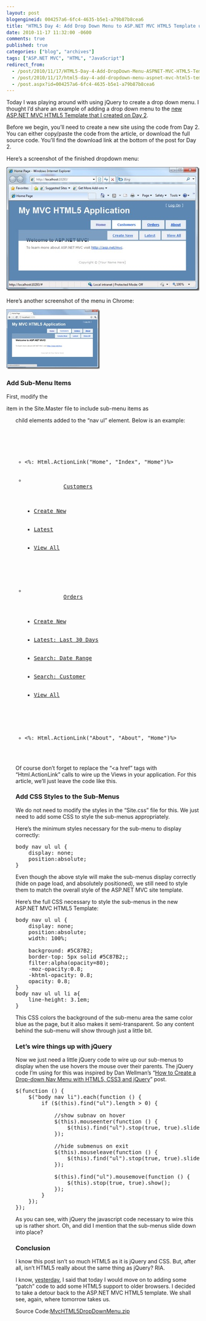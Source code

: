```yaml
---
layout: post
blogengineid: 004257a6-6fc4-4635-b5e1-a79b87b8cea6
title: "HTML5 Day 4: Add Drop Down Menu to ASP.NET MVC HTML5 Template using CSS and jQuery"
date: 2010-11-17 11:32:00 -0600
comments: true
published: true
categories: ["blog", "archives"]
tags: ["ASP.NET MVC", "HTML", "JavaScript"]
redirect_from: 
  - /post/2010/11/17/HTML5-Day-4-Add-DropDown-Menu-ASPNET-MVC-HTML5-Template-using-CSS-and-jQuery
  - /post/2010/11/17/html5-day-4-add-dropdown-menu-aspnet-mvc-html5-template-using-css-and-jquery
  - /post.aspx?id=004257a6-6fc4-4635-b5e1-a79b87b8cea6
---
```

<!-- more -->

Today I was playing around with using jQuery to create a drop down menu. I thought I&rsquo;d share an example of adding a drop down menu to the <a title="HTML5 Day 2: Upgrade ASP.NET MVC 2 Site Template to HTML5" href="/post/2010/11/15/HTML5-Day-2-Upgrade-ASPNET-MVC-2-Site-Template-to-HTML5.aspx">new ASP.NET MVC HTML5 Template that I created on Day 2</a>.

Before we begin, you&rsquo;ll need to create a new site using the code from Day 2. You can either copy/paste the code from the article, or download the full source code. You&rsquo;ll find the download link at the bottom of the post for Day 2.

Here&rsquo;s a screenshot of the finished dropdown menu:

<a href="/images/posts/ASPNETMVCHTML5DropDownMenu_IE8.jpg"><img style="background-image: none; padding-left: 0px; padding-right: 0px; display: inline; padding-top: 0px; border: 0px;" title="ASPNETMVCHTML5DropDownMenu_IE8" src="/images/posts/ASPNETMVCHTML5DropDownMenu_IE8_thumb.jpg" alt="ASPNETMVCHTML5DropDownMenu_IE8" width="504" height="323" border="0" /></a>

Here&rsquo;s another screenshot of the menu in Chrome:

<a href="/images/posts/ASPNETMVCHTML5DropDownMenu_Chrome.jpg"><img style="background-image: none; padding-left: 0px; padding-right: 0px; display: inline; padding-top: 0px; border: 0px;" title="ASPNETMVCHTML5DropDownMenu_Chrome" src="/images/posts/ASPNETMVCHTML5DropDownMenu_Chrome_thumb.jpg" alt="ASPNETMVCHTML5DropDownMenu_Chrome" width="244" height="156" border="0" /></a>
<h3>Add Sub-Menu Items</h3>

First, modify the <nav> item in the Site.Master file to include sub-menu items as <ul> child elements added to the &ldquo;nav ul&rdquo; element. Below is an example:
<pre class="brush: xml; first-line: 1; tab-size: 4; toolbar: false; "><nav>
    <ul>
        <li><%: Html.ActionLink("Home", "Index", "Home")%></li>
        <li>
            <a href="#">Customers</a>
            <ul>
                <li><a href="#">Create New</a></li>
                <li><a href="#">Latest</a></li>
                <li><a href="#">View All</a></li>
            </ul>
        </li>
        <li>
            <a href="#">Orders</a>
            <ul>
                <li><a href="#">Create New</a></li>
                <li><a href="#">Latest: Last 30 Days</a></li>
                <li><a href="#">Search: Date Range</a></li>
                <li><a href="#">Search: Customer</a></li>
                <li><a href="#">View All</a></li>
            </ul>
        </li>
        <li><%: Html.ActionLink("About", "About", "Home")%></li>
    </ul>
</nav></pre>

Of course don&rsquo;t forget to replace the &ldquo;<a href&rdquo; tags with &ldquo;Html.ActionLink&rdquo; calls to wire up the Views in your application. For this article, we&rsquo;ll just leave the code like this.
<h3>Add CSS Styles to the Sub-Menus</h3>

We do not need to modify the styles in the &ldquo;Site.css&rdquo; file for this. We just need to add some CSS to style the sub-menus appropriately.

Here&rsquo;s the minimum styles necessary for the sub-menu to display correctly:
<pre class="brush: css; first-line: 1; tab-size: 4; toolbar: false; ">body nav ul ul {
    display: none;
    position:absolute;
}</pre>

Even though the above style will make the sub-menus display correctly (hide on page load, and absolutely positioned), we still need to style them to match the overall style of the ASP.NET MVC site template.

Here&rsquo;s the full CSS necessary to style the sub-menus in the new ASP.NET MVC HTML5 Template:
<pre class="brush: css; first-line: 1; tab-size: 4; toolbar: false; ">body nav ul ul {
    display: none;
    position:absolute;
    width: 100%;
    
    background: #5C87B2;
    border-top: 5px solid #5C87B2;;
    filter:alpha(opacity=80);
    -moz-opacity:0.8;
    -khtml-opacity: 0.8;
    opacity: 0.8;
}
body nav ul ul li a{
    line-height: 3.1em;
}</pre>

This CSS colors the background of the sub-menu area the same color blue as the page, but it also makes it semi-transparent. So any content behind the sub-menu will show through just a little bit.
<h3>Let&rsquo;s wire things up with jQuery</h3>

Now we just need a little jQuery code to wire up our sub-menus to display when the use hovers the mouse over their parents. The jQuery code I&rsquo;m using for this was inspired by Dan Wellman&rsquo;s &ldquo;<a href="http://net.tutsplus.com/tutorials/html-css-techniques/how-to-create-a-drop-down-nav-menu-with-html5-css3-and-jquery/">How to Create a Drop-down Nav Menu with HTML5, CSS3 and jQuery</a>&rdquo; post.
<pre class="brush: js; first-line: 1; tab-size: 4; toolbar: false; ">$(function () {
    $("body nav li").each(function () {
        if ($(this).find("ul").length > 0) {

            //show subnav on hover  
            $(this).mouseenter(function () {
                $(this).find("ul").stop(true, true).slideDown();
            });

            //hide submenus on exit  
            $(this).mouseleave(function () {
                $(this).find("ul").stop(true, true).slideUp();
            });

            $(this).find("ul").mousemove(function () {
                $(this).stop(true, true).show();
            });
        }
    });
});</pre>

As you can see, with jQuery the javascript code necessary to wire this up is rather short. Oh, and did I mention that the sub-menus slide down into place?
<h3>Conclusion</h3>

I know this post isn&rsquo;t so much HTML5 as it is jQuery and CSS. But, after all, isn&rsquo;t HTML5 really about the same thing as jQuery? RIA.

I know, <a title="HTML5 Day 3: Detecting HTML5 Support via JavaScript" href="/post/2010/11/16/HTML5-Day-3-Detecting-HTML5-Support-via-JavaScript.aspx">yesterday</a>, I said that today I would move on to adding some &ldquo;patch&rdquo; code to add some HTML5 support to older browsers. I decided to take a detour back to the ASP.NET MVC HTML5 template. We shall see, again, where tomorrow takes us.
<div id="scid:8eb9d37f-1541-4f29-b6f4-1eea890d4876:c0edff3b-c8c4-4f8c-9e45-bccf338894f9" class="wlWriterEditableSmartContent" style="margin: 0px; display: inline; float: none; padding: 0px;">
<div>Source Code:<a href="/file.axd?file=MvcHTML5DropDownMenu_1.zip" target="_self">MvcHTML5DropDownMenu.zip</a></div>
</div>
